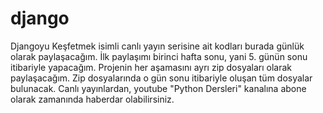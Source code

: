 # django
Djangoyu Keşfetmek isimli canlı yayın serisine ait kodları burada günlük olarak paylaşacağım.
İlk paylaşımı birinci hafta sonu, yani 5. günün sonu itibariyle yapacağım. Projenin her aşamasını ayrı zip dosyaları olarak paylaşacağım. Zip dosyalarında o gün sonu itibariyle oluşan tüm dosyalar bulunacak.
Canlı yayınlardan, youtube "Python Dersleri" kanalına abone olarak zamanında haberdar olabilirsiniz.

